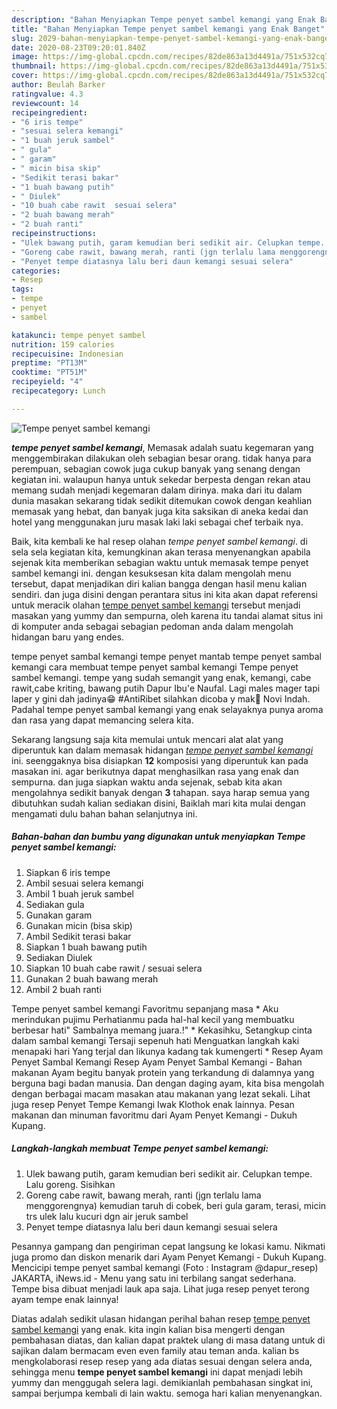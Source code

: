 ```yaml
---
description: "Bahan Menyiapkan Tempe penyet sambel kemangi yang Enak Banget"
title: "Bahan Menyiapkan Tempe penyet sambel kemangi yang Enak Banget"
slug: 2029-bahan-menyiapkan-tempe-penyet-sambel-kemangi-yang-enak-banget
date: 2020-08-23T09:20:01.840Z
image: https://img-global.cpcdn.com/recipes/82de863a13d4491a/751x532cq70/tempe-penyet-sambel-kemangi-foto-resep-utama.jpg
thumbnail: https://img-global.cpcdn.com/recipes/82de863a13d4491a/751x532cq70/tempe-penyet-sambel-kemangi-foto-resep-utama.jpg
cover: https://img-global.cpcdn.com/recipes/82de863a13d4491a/751x532cq70/tempe-penyet-sambel-kemangi-foto-resep-utama.jpg
author: Beulah Barker
ratingvalue: 4.3
reviewcount: 14
recipeingredient:
- "6 iris tempe"
- "sesuai selera kemangi"
- "1 buah jeruk sambel"
- " gula"
- " garam"
- " micin bisa skip"
- "Sedikit terasi bakar"
- "1 buah bawang putih"
- " Diulek"
- "10 buah cabe rawit  sesuai selera"
- "2 buah bawang merah"
- "2 buah ranti"
recipeinstructions:
- "Ulek bawang putih, garam kemudian beri sedikit air. Celupkan tempe. Lalu goreng. Sisihkan"
- "Goreng cabe rawit, bawang merah, ranti (jgn terlalu lama menggorengnya) kemudian taruh di cobek, beri gula garam, terasi, micin trs ulek lalu kucuri dgn air jeruk sambel"
- "Penyet tempe diatasnya lalu beri daun kemangi sesuai selera"
categories:
- Resep
tags:
- tempe
- penyet
- sambel

katakunci: tempe penyet sambel 
nutrition: 159 calories
recipecuisine: Indonesian
preptime: "PT13M"
cooktime: "PT51M"
recipeyield: "4"
recipecategory: Lunch

---
```



![Tempe penyet sambel kemangi](https://img-global.cpcdn.com/recipes/82de863a13d4491a/751x532cq70/tempe-penyet-sambel-kemangi-foto-resep-utama.jpg)

<b><i>tempe penyet sambel kemangi</i></b>, Memasak adalah suatu kegemaran yang menggembirakan dilakukan oleh sebagian besar orang. tidak hanya para perempuan, sebagian cowok juga cukup banyak yang senang dengan kegiatan ini. walaupun hanya untuk sekedar berpesta dengan rekan atau memang sudah menjadi kegemaran dalam dirinya. maka dari itu dalam dunia masakan sekarang tidak sedikit ditemukan cowok dengan keahlian memasak yang hebat, dan banyak juga kita saksikan di aneka kedai dan hotel yang menggunakan juru masak laki laki sebagai chef terbaik nya.

Baik, kita kembali ke hal resep olahan <i>tempe penyet sambel kemangi</i>. di sela sela kegiatan kita, kemungkinan akan terasa menyenangkan apabila sejenak kita memberikan sebagian waktu untuk memasak tempe penyet sambel kemangi ini. dengan kesuksesan kita dalam mengolah menu tersebut, dapat menjadikan diri kalian bangga dengan hasil menu kalian sendiri. dan juga disini dengan perantara situs ini kita akan dapat referensi untuk meracik olahan <u>tempe penyet sambel kemangi</u> tersebut menjadi masakan yang yummy dan sempurna, oleh karena itu tandai alamat situs ini di komputer anda sebagai sebagian pedoman anda dalam mengolah hidangan baru yang endes.

tempe penyet sambal kemangi tempe penyet mantab tempe penyet sambal kemangi cara membuat tempe penyet sambal kemangi Tempe penyet sambel kemangi. tempe yang sudah semangit yang enak, kemangi, cabe rawit,cabe kriting, bawang putih Dapur Ibu&#39;e Naufal. Lagi males mager tapi laper y gini dah jadinya😁 #AntiRibet silahkan dicoba y mak🤗 Novi Indah. Padahal tempe penyet sambal kemangi yang enak selayaknya punya aroma dan rasa yang dapat memancing selera kita.


Sekarang langsung saja kita memulai untuk mencari alat alat yang diperuntuk kan dalam memasak hidangan <u><i>tempe penyet sambel kemangi</i></u> ini. seenggaknya bisa disiapkan <b>12</b> komposisi yang diperuntuk kan pada masakan ini. agar berikutnya dapat menghasilkan rasa yang enak dan sempurna. dan juga siapkan waktu anda sejenak, sebab kita akan mengolahnya sedikit banyak dengan <b>3</b> tahapan. saya harap semua yang dibutuhkan sudah kalian sediakan disini, Baiklah mari kita mulai dengan mengamati dulu bahan bahan selanjutnya ini.

<!--inarticleads1-->

##### Bahan-bahan dan bumbu yang digunakan untuk menyiapkan Tempe penyet sambel kemangi:

1. Siapkan 6 iris tempe
1. Ambil sesuai selera kemangi
1. Ambil 1 buah jeruk sambel
1. Sediakan  gula
1. Gunakan  garam
1. Gunakan  micin (bisa skip)
1. Ambil Sedikit terasi bakar
1. Siapkan 1 buah bawang putih
1. Sediakan  Diulek
1. Siapkan 10 buah cabe rawit / sesuai selera
1. Gunakan 2 buah bawang merah
1. Ambil 2 buah ranti


Tempe penyet sambel kemangi Favoritmu sepanjang masa * Aku merindukan pujimu Perhatianmu pada hal-hal kecil yang membuatku berbesar hati&#34; Sambalnya memang juara.!&#34; * Kekasihku, Setangkup cinta dalam sambal kemangi Tersaji sepenuh hati Menguatkan langkah kaki menapaki hari Yang terjal dan likunya kadang tak kumengerti * Resep Ayam Penyet Sambal Kemangi Resep Ayam Penyet Sambal Kemangi - Bahan makanan Ayam begitu banyak protein yang terkandung di dalamnya yang berguna bagi badan manusia. Dan dengan daging ayam, kita bisa mengolah dengan berbagai macam masakan atau makanan yang lezat sekali. Lihat juga resep Penyet Tempe Kemangi Iwak Klothok enak lainnya. Pesan makanan dan minuman favoritmu dari Ayam Penyet Kemangi - Dukuh Kupang. 

<!--inarticleads2-->

##### Langkah-langkah membuat Tempe penyet sambel kemangi:

1. Ulek bawang putih, garam kemudian beri sedikit air. Celupkan tempe. Lalu goreng. Sisihkan
1. Goreng cabe rawit, bawang merah, ranti (jgn terlalu lama menggorengnya) kemudian taruh di cobek, beri gula garam, terasi, micin trs ulek lalu kucuri dgn air jeruk sambel
1. Penyet tempe diatasnya lalu beri daun kemangi sesuai selera


Pesannya gampang dan pengiriman cepat langsung ke lokasi kamu. Nikmati juga promo dan diskon menarik dari Ayam Penyet Kemangi - Dukuh Kupang. Mencicipi tempe penyet sambal kemangi (Foto : Instagram @dapur_resep⁣⁣) JAKARTA, iNews.id - Menu yang satu ini terbilang sangat sederhana. Tempe bisa dibuat menjadi lauk apa saja. Lihat juga resep penyet terong ayam tempe enak lainnya! 

Diatas adalah sedikit ulasan hidangan perihal bahan resep <u>tempe penyet sambel kemangi</u> yang enak. kita ingin kalian bisa mengerti dengan pembahasan diatas, dan kalian dapat praktek ulang di masa datang untuk di sajikan dalam bermacam even even family atau teman anda. kalian bs mengkolaborasi resep resep yang ada diatas sesuai dengan selera anda, sehingga menu <b>tempe penyet sambel kemangi</b> ini dapat menjadi lebih yummy dan menggugah selera lagi. demikianlah pembahasan singkat ini, sampai berjumpa kembali di lain waktu. semoga hari kalian menyenangkan.
